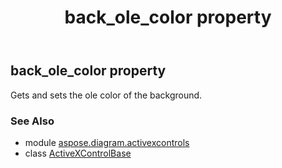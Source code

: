 ﻿---
title: back_ole_color property
second_title: Aspose.Diagram for Python via .NET API References
description: 
type: docs
weight: 30
url: /python-net/aspose.diagram.activexcontrols/activexcontrolbase/back_ole_color/
is_root: false
---

## back_ole_color property


Gets and sets the ole color of the background.

### See Also
* module [aspose.diagram.activexcontrols](../../)
* class [ActiveXControlBase](/diagram/python-net/aspose.diagram.activexcontrols/activexcontrolbase)
